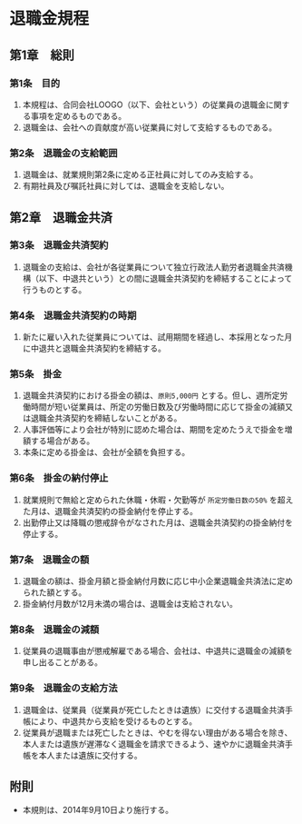 # 退職金規程

## 第1章　総則

### 第1条　目的

1. 本規程は、合同会社LOOGO（以下、会社という）の従業員の退職金に関する事項を定めるものである。
2. 退職金は、会社への貢献度が高い従業員に対して支給するものである。

### 第2条　退職金の支給範囲

1. 退職金は、就業規則第2条に定める正社員に対してのみ支給する。
2. 有期社員及び嘱託社員に対しては、退職金を支給しない。


## 第2章　退職金共済

### 第3条　退職金共済契約

1. 退職金の支給は、会社が各従業員について独立行政法人勤労者退職金共済機構（以下、中退共という）との間に退職金共済契約を締結することによって行うものとする。

### 第4条　退職金共済契約の時期

1. 新たに雇い入れた従業員については、試用期間を経過し、本採用となった月に中退共と退職金共済契約を締結する。

### 第5条　掛金

1. 退職金共済契約における掛金の額は、`原則5,000円` とする。但し、週所定労働時間が短い従業員は、所定の労働日数及び労働時間に応じて掛金の減額又は退職金共済契約を締結しないことがある。
2. 人事評価等により会社が特別に認めた場合は、期間を定めたうえで掛金を増額する場合がある。
3. 本条に定める掛金は、会社が全額を負担する。

### 第6条　掛金の納付停止

1. 就業規則で無給と定められた休職・休暇・欠勤等が `所定労働日数の50%` を超えた月は、退職金共済契約の掛金納付を停止する。
2. 出勤停止又は降職の懲戒辞令がなされた月は、退職金共済契約の掛金納付を停止する。

### 第7条　退職金の額

1. 退職金の額は、掛金月額と掛金納付月数に応じ中小企業退職金共済法に定められた額とする。
2. 掛金納付月数が12月未満の場合は、退職金は支給されない。

### 第8条　退職金の減額

1. 従業員の退職事由が懲戒解雇である場合、会社は、中退共に退職金の減額を申し出ることがある。

### 第9条　退職金の支給方法

1. 退職金は、従業員（従業員が死亡したときは遺族）に交付する退職金共済手帳により、中退共から支給を受けるものとする。
2. 従業員が退職または死亡したときは、やむを得ない理由がある場合を除き、本人または遺族が遅滞なく退職金を請求できるよう、速やかに退職金共済手帳を本人または遺族に交付する。


## 附則

* 本規則は、2014年9月10日より施行する。
